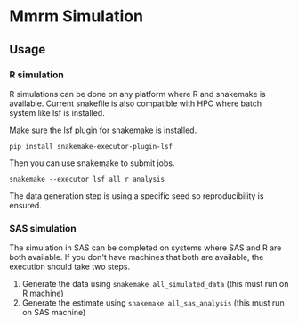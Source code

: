 # Mmrm Simulation

## Usage

### R simulation

R simulations can be done on any platform where R and snakemake is available. Current snakefile is also compatible with HPC where batch system like lsf is installed.

Make sure the lsf plugin for snakemake is installed.

```{sh}
pip install snakemake-executor-plugin-lsf
```

Then you can use snakemake to submit jobs.

```{sh}
snakemake --executor lsf all_r_analysis
```

The data generation step is using a specific seed so reproducibility is ensured.

### SAS simulation

The simulation in SAS can be completed on systems where SAS and R are both available.
If you don't have machines that both are available, the execution should take two steps.

1. Generate the data using `snakemake all_simulated_data` (this must run on R machine)
1. Generate the estimate using `snakemake all_sas_analysis` (this must run on SAS machine)
